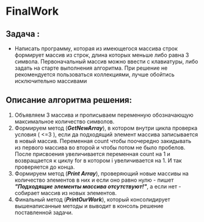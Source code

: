 # FinalWork
## Задача :
* Написать программу, которая из имеющегося массива строк формирует массив из строк, длина которых меньше либо равна 3 символа. Первоначальный массив можно ввести с клавиатуры, либо задать на старте выполнения алгоритма. При решение не рекомендуется пользоваться коллекциями, лучше обойтись исключительно массивами
## Описание алгоритма решения:
1. Объявляем 3 массива и прописываем переменную обозначающую максимальное количество символов. 
2. Формируем метод (***GetNewArray***), в котором внутри цикла проверка условия ( <=3 ), если да подходящий элемент массива записывается в новый массив. Переменная count чтобы поочередно закидывать из первого массива во второй и чтобы потом не было пробелов. После присвоения увеличивается переменная count на 1 и возвращается к циклу for в котором i увеличивается на 1. И так проверяется до конца.
3. Формируем метод (***Print Array***), проверяющий новые массивы на количество элементов в них и если оно равно нулю - пишет ***"Подходящие элементы массива отсутствуют!"***, а если нет - собирает массив из новых элементов.
4. Финальный метод (***PrintOurWork***), который консолидирует вышенаписанные методы и выводит в консоль решение поставленной задачи.